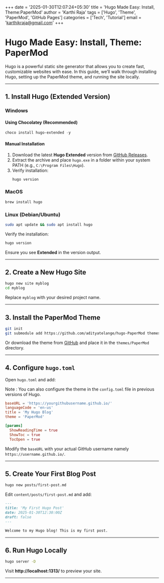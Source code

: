 +++
date = '2025-01-30T12:07:24+05:30'
title = 'Hugo Made Easy: Install, Theme:PaperMod'
author = 'Karthi Raja'
tags = ['Hugo', 'Theme', 'PaperMod', 'GitHub Pages']
categories = ['Tech', 'Tutorial']
email = 'karthikraja@gmail.com'
+++

# Hugo Made Easy: Install, Theme: PaperMod

Hugo is a powerful static site generator that allows you to create fast, customizable websites with ease. In this guide, we’ll walk through installing Hugo, setting up the PaperMod theme, and running the site locally.

---

## 1. Install Hugo (Extended Version)

### **Windows**

#### **Using Chocolatey (Recommended)**

```powershell
choco install hugo-extended -y
```

#### **Manual Installation**

1. Download the latest **Hugo Extended** version from [GitHub Releases](https://github.com/gohugoio/hugo/releases).
2. Extract the archive and place `hugo.exe` in a folder within your system PATH (e.g., `C:\Program Files\Hugo`).
3. Verify installation:
   ```powershell
   hugo version
   ```

### **MacOS**

```sh
brew install hugo
```

### **Linux (Debian/Ubuntu)**

```sh
sudo apt update && sudo apt install hugo
```

Verify the installation:

```sh
hugo version
```

Ensure you see **Extended** in the version output.

---

## 2. Create a New Hugo Site

```sh
hugo new site myblog
cd myblog
```

Replace `myblog` with your desired project name.

---

## 3. Install the PaperMod Theme

```sh
git init
git submodule add https://github.com/adityatelange/hugo-PaperMod themes/PaperMod
```

Or download the theme from [GitHub](https://github.com/adityatelange/hugo-PaperMod) and place it in the `themes/PaperMod` directory.

---

## 4. Configure `hugo.toml`

Open `hugo.toml` and add:

Note : You can also configure the theme in the `config.toml` file in previous versions of Hugo.

```toml
baseURL = 'https://yourgithubusername.github.io/'
languageCode = 'en-us'
title = 'My Hugo Blog'
theme = 'PaperMod'

[params]
  ShowReadingTime = true
  ShowToc = true
  TocOpen = true
```

Modify the `baseURL` with your actual GitHub username namely `https://username.github.io/`.

---

## 5. Create Your First Blog Post

```sh
hugo new posts/first-post.md
```

Edit `content/posts/first-post.md` and add:

```md
---
title: 'My First Hugo Post'
date: 2025-01-30T12:30:00Z
draft: false
---

Welcome to my Hugo blog! This is my first post.
```

---

## 6. Run Hugo Locally

```sh
hugo server -D
```

Visit **http://localhost:1313/** to preview your site.

---
